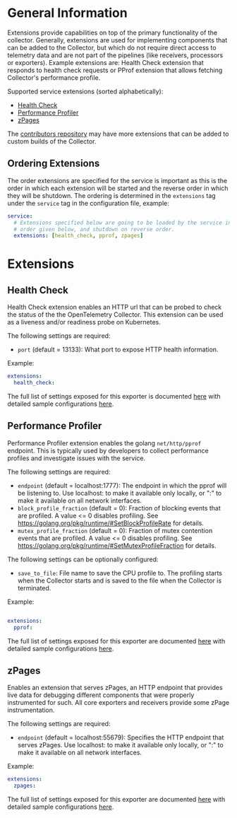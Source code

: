 # General Information
Extensions provide capabilities on top of the primary functionality of the collector.
Generally, extensions are used for implementing components that can be added to the Collector, but which do not require direct access to telemetry data and are not part of the pipelines (like receivers, processors or exporters). Example extensions are: Health Check extension that responds to health check requests or PProf extension that allows fetching Collector's performance profile.

Supported service extensions (sorted alphabetically):
- [Health Check](#health_check)
- [Performance Profiler](#pprof)
- [zPages](#zpages)

The [contributors repository](https://github.com/open-telemetry/opentelemetry-service-contrib)
 may have more extensions that can be added to custom builds of the Collector.

## Ordering Extensions
The order extensions are specified for the service is important as this is the
order in which each extension will be started and the reverse order in which they
will be shutdown. The ordering is determined in the `extensions` tag under the
`service` tag in the configuration file, example:

```yaml
service:
  # Extensions specified below are going to be loaded by the service in the
  # order given below, and shutdown on reverse order.
  extensions: [health_check, pprof, zpages]
```

# Extensions

## <a name="health_check"></a>Health Check
Health Check extension enables an HTTP url that can be probed to check the
status of the the OpenTelemetry Collector. This extension can be used as a
liveness and/or readiness probe on Kubernetes.

The following settings are required:

- `port` (default = 13133): What port to expose HTTP health information.

Example:

```yaml
extensions:
  health_check:
```

The full list of settings exposed for this exporter is documented [here](healthcheckextension/config.go)
with detailed sample configurations [here](healthcheckextension/testdata/config.yaml).

## <a name="pprof"></a>Performance Profiler
Performance Profiler extension enables the golang `net/http/pprof` endpoint.
This is typically used by developers to collect performance profiles and
investigate issues with the service.

The following settings are required:

- `endpoint` (default = localhost:1777): The endpoint in which the pprof will
be listening to. Use localhost:<port> to make it available only locally, or
":<port>" to make it available on all network interfaces.
- `block_profile_fraction` (default = 0): Fraction of blocking events that
are profiled. A value <= 0 disables profiling. See
https://golang.org/pkg/runtime/#SetBlockProfileRate for details.
- `mutex_profile_fraction` (default = 0): Fraction of mutex contention
events that are profiled. A value <= 0 disables profiling. See
https://golang.org/pkg/runtime/#SetMutexProfileFraction for details.

The following settings can be optionally configured:

- `save_to_file`: File name to save the CPU profile to. The profiling starts when the
Collector starts and is saved to the file when the Collector is terminated.

Example:
```yaml

extensions:
  pprof:
```

The full list of settings exposed for this exporter are documented [here](pprofextension/config.go)
with detailed sample configurations [here](pprofextension/testdata/config.yaml).

## <a name="zpages"></a>zPages
Enables an extension that serves zPages, an HTTP endpoint that provides live
data for debugging different components that were properly instrumented for such.
All core exporters and receivers provide some zPage instrumentation.

The following settings are required:

- `endpoint` (default = localhost:55679): Specifies the HTTP endpoint that serves
zPages. Use localhost:<port> to make it available only locally, or ":<port>" to
make it available on all network interfaces.

Example:
```yaml
extensions:
  zpages:
```

The full list of settings exposed for this exporter are documented [here](zpagesextension/config.go)
with detailed sample configurations [here](zpagesextension/testdata/config.yaml).
